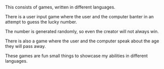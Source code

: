 This consists of games, written in different languages.

There is a user input game where the user and the computer banter in an attempt to guess the lucky number.

The number is generated randomly, so even the creator will not always win.

There is also a game where the user and the computer speak about the age they will pass away.

These games are fun small things to showcase my abilities in different languages.
